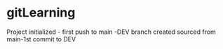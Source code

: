 # gitLearning
Project initialized - first push to main
-DEV branch created sourced from main-1st commit to DEV